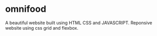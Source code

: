 # omnifood

A beautiful website built using HTML CSS and JAVASCRIPT.
Reponsive website using css grid and flexbox.
